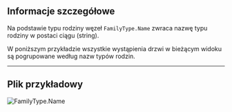 ## Informacje szczegółowe
Na podstawie typu rodziny węzeł `FamilyType.Name` zwraca nazwę typu rodziny w postaci ciągu (string).

W poniższym przykładzie wszystkie wystąpienia drzwi w bieżącym widoku są pogrupowane według nazw typów rodzin.
___
## Plik przykładowy

![FamilyType.Name](./Revit.Elements.FamilyType.Name_img.jpg)
